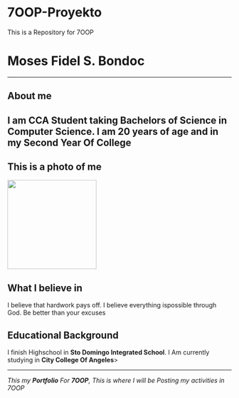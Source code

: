# 7OOP-Proyekto
This is a Repository for 7OOP
# Moses Fidel S. Bondoc
---
## About me
I am CCA Student taking Bachelors of Science in Computer Science.
I am **20** years of age and in my **Second Year** Of College
---
## This is a photo of me
<img src= "Users\HP Elitebook\Downloads\m3.jpg" height="200" width= "200">

## What I believe in
I believe that hardwork pays off.
I believe everything ispossible through God.
Be better than your excuses

## Educational Background
I finish Highschool in **Sto Domingo Integrated School**.
I Am currently studying in **City College Of Angeles**>


---
*This my **Portfolio** For **7OOP**, This is where I will be Posting my activities in 7OOP*
